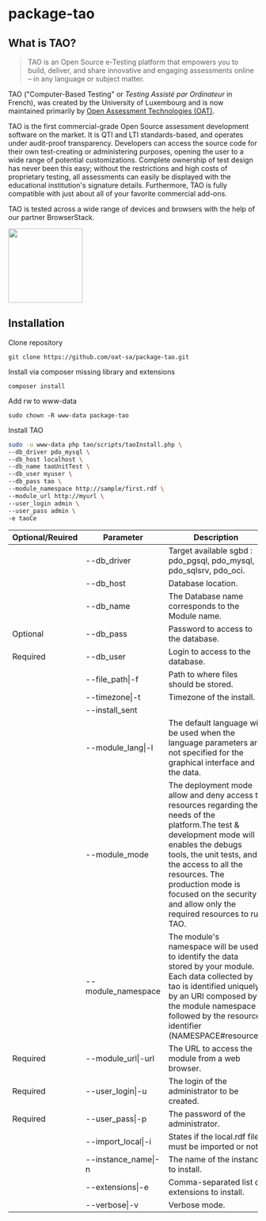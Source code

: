 package-tao
===========

## What is TAO?

>TAO is an Open Source e-Testing platform that empowers you to build, deliver, and share innovative and engaging assessments online – in any language or subject matter.

TAO ("Computer-Based Testing" or *Testing Assisté par Ordinateur* in French), was created by the University of Luxembourg and is now maintained primarily by [Open Assessment Technologies (OAT)](http://www.taotesting.com/).

TAO is the first commercial-grade Open Source assessment development software on the market. It is QTI and LTI standards-based, and operates under audit-proof transparency. Developers can access the source code for their own test-creating or administering purposes, opening the user to a wide range of potential customizations. Complete ownership of test design has never been this easy; without the restrictions and high costs of proprietary testing, all assessments can easily be displayed with the educational institution's signature details. Furthermore, TAO is fully compatible with just about all of your favorite commercial add-ons.

TAO is tested across a wide range of devices and browsers with the help of our partner BrowserStack.


<img src="https://www.browserstack.com/images/layout/browserstack-logo-600x315.png" width=150 />

## Installation


Clone repository

    git clone https://github.com/oat-sa/package-tao.git
    
Install via composer missing library and extensions

    composer install
    
Add rw to www-data

    sudo chown -R www-data package-tao

Install TAO

```bash
sudo -u www-data php tao/scripts/taoInstall.php \
--db_driver pdo_mysql \
--db_host localhost \
--db_name taoUnitTest \
--db_user myuser \
--db_pass tao \
--module_namespace http://sample/first.rdf \
--module_url http://myurl \
--user_login admin \
--user_pass admin \
-e taoCe
```

| Optional/Reuired | Parameter           | Description |
| ---------------- | ------------------- | ----------- |
|                  | --db_driver         | Target available sgbd : pdo_pgsql, pdo_mysql, pdo_sqlsrv, pdo_oci. |
|                  | --db_host           | Database location. |
|                  | --db_name           | The Database name corresponds to the Module name. |
| Optional         | --db_pass           | Password to access to the database. |
| Required         | --db_user           | Login to access to the database. |
|                  | --file_path\|-f     | Path to where files should be stored. |
|                  | --timezone\|-t      | Timezone of the install. |
|                  | --install_sent      | |
|                  | --module_lang\|-l   | The default language will be used when the language parameters are not specified for the graphical interface and the data. |
|                  | --module_mode       | The deployment mode allow and deny access to resources regarding the needs of the platform.The test & development mode will enables the debugs tools, the unit tests, and the access to all the resources. The production mode is focused on the security and allow only the required resources to run TAO. |
|                  | --module_namespace  | The module's namespace will be used to identify the data stored by your module. Each data collected by tao is identified uniquely by an URI composed by the module namespace followed by the resource identifier (NAMESPACE#resource). |
| Required         | --module_url\|-url  | The URL to access the module from a web browser. |
| Required         | --user_login\|-u    | The login of the administrator to be created. |
| Required         | --user_pass\|-p     | The password of the administrator. |
|                  | --import_local\|-i  | States if the local.rdf files must be imported or not. |
|                  | --instance_name\|-n | The name of the instance to install. |
|                  | --extensions\|-e    | Comma-separated list of extensions to install. |
|                  | --verbose\|-v       | Verbose mode. |
